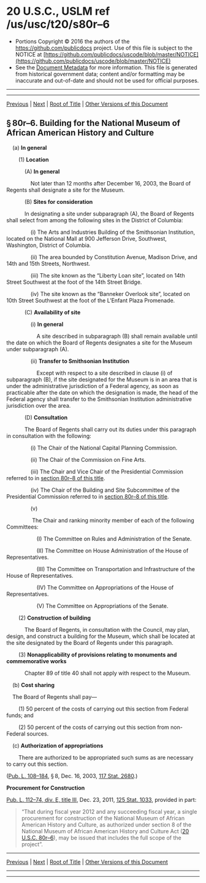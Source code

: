 ---
---

# 20 U.S.C., USLM ref /us/usc/t20/s80r–6

* Portions Copyright © 2016 the authors of the https://github.com/publicdocs project.
  Use of this file is subject to the NOTICE at [https://github.com/publicdocs/uscode/blob/master/NOTICE](https://github.com/publicdocs/uscode/blob/master/NOTICE)
* See the [Document Metadata](././../../../../..//README.md) for more information.
  This file is generated from historical government data; content and/or formatting may be inaccurate and out-of-date and should not be used for official purposes.

----------
----------

[Previous](./../../../../..//us/usc/t20/ch3/schXIV/m__us_usc_t20_s80r–5.md) | [Next](./../../../../..//us/usc/t20/ch3/schXIV/m__us_usc_t20_s80r–7.md) | [Root of Title](./../../../../../) | [Other Versions of this Document](https://publicdocs.github.io/go/links?ns=uslm&ref=%2Fus%2Fusc%2Ft20%2Fs80r%E2%80%936)

## § 80r–6. Building for the National Museum of African American History and Culture

    (a) __In general__ 

        (1) __Location__ 

            (A) __In general__ 

                Not later than 12 months after December 16, 2003, the Board of Regents shall designate a site for the Museum.

            (B) __Sites for consideration__ 

            In designating a site under subparagraph (A), the Board of Regents shall select from among the following sites in the District of Columbia:

                (i) The Arts and Industries Building of the Smithsonian Institution, located on the National Mall at 900 Jefferson Drive, Southwest, Washington, District of Columbia.

                (ii) The area bounded by Constitution Avenue, Madison Drive, and 14th and 15th Streets, Northwest.

                (iii) The site known as the “Liberty Loan site”, located on 14th Street Southwest at the foot of the 14th Street Bridge.

                (iv) The site known as the “Banneker Overlook site”, located on 10th Street Southwest at the foot of the L’Enfant Plaza Promenade.

            (C) __Availability of site__ 

                (i) __In general__ 

                    A site described in subparagraph (B) shall remain available until the date on which the Board of Regents designates a site for the Museum under subparagraph (A).

                (ii) __Transfer to Smithsonian Institution__ 

                    Except with respect to a site described in clause (i) of subparagraph (B), if the site designated for the Museum is in an area that is under the administrative jurisdiction of a Federal agency, as soon as practicable after the date on which the designation is made, the head of the Federal agency shall transfer to the Smithsonian Institution administrative jurisdiction over the area.

            (D) __Consultation__ 

            The Board of Regents shall carry out its duties under this paragraph in consultation with the following:

                (i) The Chair of the National Capital Planning Commission.

                (ii) The Chair of the Commission on Fine Arts.

                (iii) The Chair and Vice Chair of the Presidential Commission referred to in [section 80r–8 of this title][/us/usc/t20/s80r–8].

                (iv) The Chair of the Building and Site Subcommittee of the Presidential Commission referred to in [section 80r–8 of this title][/us/usc/t20/s80r–8].

                (v)

                 The Chair and ranking minority member of each of the following Committees:

                    (I) The Committee on Rules and Administration of the Senate.

                    (II) The Committee on House Administration of the House of Representatives.

                    (III) The Committee on Transportation and Infrastructure of the House of Representatives.

                    (IV) The Committee on Appropriations of the House of Representatives.

                    (V) The Committee on Appropriations of the Senate.

        (2) __Construction of building__ 

            The Board of Regents, in consultation with the Council, may plan, design, and construct a building for the Museum, which shall be located at the site designated by the Board of Regents under this paragraph.

        (3) __Nonapplicability of provisions relating to monuments and commemorative works__ 

            Chapter 89 of title 40 shall not apply with respect to the Museum.

    (b) __Cost sharing__ 

    The Board of Regents shall pay—

        (1) 50 percent of the costs of carrying out this section from Federal funds; and

        (2) 50 percent of the costs of carrying out this section from non-Federal sources.

    (c) __Authorization of appropriations__ 

        There are authorized to be appropriated such sums as are necessary to carry out this section.

([Pub. L. 108–184][/us/pl/108/184], § 8, Dec. 16, 2003, [117 Stat. 2680][/us/stat/117/2680].)

 __Procurement for Construction__ 

[Pub. L. 112–74, div. E, title III][/us/pl/112/74/dE/tIII], Dec. 23, 2011, [125 Stat. 1033][/us/stat/125/1033], provided in part: 

> “That during fiscal year 2012 and any succeeding fiscal year, a single procurement for construction of the National Museum of African American History and Culture, as authorized under section 8 of the National Museum of African American History and Culture Act ([20 U.S.C. 80r–6][/us/usc/t20/s80r–6]), may be issued that includes the full scope of the project”.

----------

[Previous](./../../../../..//us/usc/t20/ch3/schXIV/m__us_usc_t20_s80r–5.md) | [Next](./../../../../..//us/usc/t20/ch3/schXIV/m__us_usc_t20_s80r–7.md) | [Root of Title](./../../../../../) | [Other Versions of this Document](https://publicdocs.github.io/go/links?ns=uslm&ref=%2Fus%2Fusc%2Ft20%2Fs80r%E2%80%936)

----------
----------

[/us/usc/t20/s80r–8]: https://publicdocs.github.io/go/links?ns=uslm&ref=%2Fus%2Fusc%2Ft20%2Fs80r%E2%80%938
[/us/usc/t20/s80r–8]: https://publicdocs.github.io/go/links?ns=uslm&ref=%2Fus%2Fusc%2Ft20%2Fs80r%E2%80%938
[/us/pl/108/184]: https://publicdocs.github.io/go/links?ns=uslm&ref=%2Fus%2Fpl%2F108%2F184
[/us/stat/117/2680]: https://publicdocs.github.io/go/links?ns=uslm&ref=%2Fus%2Fstat%2F117%2F2680
[/us/pl/112/74/dE/tIII]: https://publicdocs.github.io/go/links?ns=uslm&ref=%2Fus%2Fpl%2F112%2F74%2FdE%2FtIII
[/us/stat/125/1033]: https://publicdocs.github.io/go/links?ns=uslm&ref=%2Fus%2Fstat%2F125%2F1033
[/us/usc/t20/s80r–6]: https://publicdocs.github.io/go/links?ns=uslm&ref=%2Fus%2Fusc%2Ft20%2Fs80r%E2%80%936


